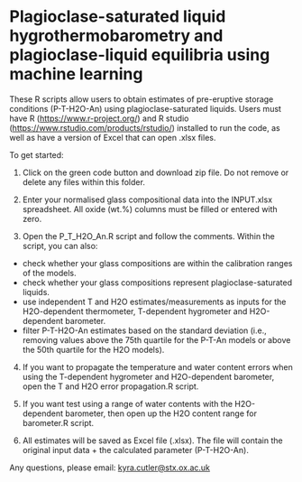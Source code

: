 # Plagioclase-saturated liquid hygrothermobarometry and plagioclase-liquid equilibria using machine learning 

These R scripts allow users to obtain estimates of pre-eruptive storage conditions (P-T-H2O-An) using plagioclase-saturated liquids. Users must have R (https://www.r-project.org/) and R studio (https://www.rstudio.com/products/rstudio/) installed to run the code, as well as have a version of Excel that can open .xlsx files.

To get started: 

1) Click on the green code button and download zip file. Do not remove or delete any files within this folder.

2) Enter your normalised glass compositional data into the INPUT.xlsx spreadsheet. All oxide (wt.%) columns must be filled or entered with zero. 

3) Open the P_T_H2O_An.R script and follow the comments.  Within the script, you can also:
- check whether your glass compositions are within the calibration ranges of the models.
- check whether your glass compositions represent plagioclase-saturated liquids.
- use independent T and H2O estimates/measurements as inputs for the H2O-dependent thermometer, T-dependent hygrometer and H2O-dependent barometer. 
- filter P-T-H2O-An estimates based on the standard deviation (i.e., removing values above the 75th quartile for the P-T-An models or above the 50th quartile for the H2O models).

4) If you want to propagate the temperature and water content errors when using the T-dependent hygrometer and H2O-dependent barometer, open the T and H2O error propagation.R script.
 
5) If you want test using a range of water contents with the H2O-dependent barometer, then open up the H2O content range for barometer.R script.

6) All estimates will be saved as Excel file (.xlsx). The file will contain the original input data + the calculated parameter (P-T-H2O-An). 

Any questions, please email: kyra.cutler@stx.ox.ac.uk  

